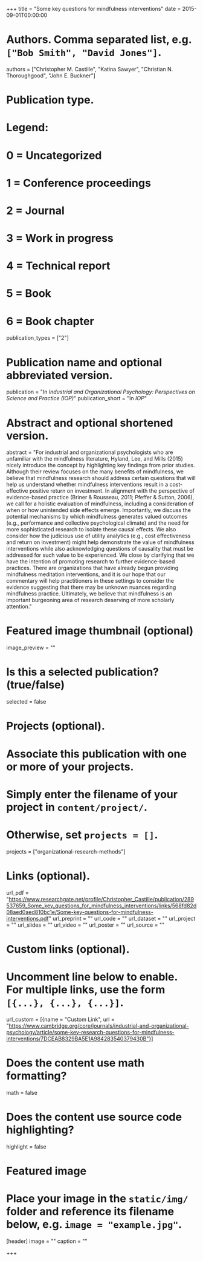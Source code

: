+++
title = "Some key questions for mindfulness interventions"
date = 2015-09-01T00:00:00
 
# Authors. Comma separated list, e.g. `["Bob Smith", "David Jones"]`.
authors = ["Christopher M. Castille", "Katina Sawyer", "Christian N. Thoroughgood", "John E. Buckner"]

# Publication type.
# Legend:
# 0 = Uncategorized
# 1 = Conference proceedings
# 2 = Journal
# 3 = Work in progress
# 4 = Technical report
# 5 = Book
# 6 = Book chapter
publication_types = ["2"]

# Publication name and optional abbreviated version.
publication = "In *Industrial and Organizational Psychology: Perspectives on Science and Practice (IOP)*"
publication_short = "In *IOP*"

# Abstract and optional shortened version.
abstract = "For industrial and organizational psychologists who are unfamiliar with the mindfulness literature, Hyland, Lee, and Mills (2015) nicely introduce the concept by highlighting key findings from prior studies. Although their review focuses on the many benefits of mindfulness, we believe that mindfulness research should address certain questions that will help us understand whether mindfulness interventions result in a cost-effective positive return on investment. In alignment with the perspective of evidence-based practice (Briner & Rousseau, 2011; Pfeffer & Sutton, 2006), we call for a holistic evaluation of mindfulness, including a consideration of when or how unintended side effects emerge. Importantly, we discuss the potential mechanisms by which mindfulness generates valued outcomes (e.g., performance and collective psychological climate) and the need for more sophisticated research to isolate these causal effects. We also consider how the judicious use of utility analytics (e.g., cost effectiveness and return on investment) might help demonstrate the value of mindfulness interventions while also acknowledging questions of causality that must be addressed for such value to be experienced. We close by clarifying that we have the intention of promoting research to further evidence-based practices. There are organizations that have already begun providing mindfulness meditation interventions, and it is our hope that our commentary will help practitioners in these settings to consider the evidence suggesting that there may be unknown nuances regarding mindfulness practice. Ultimately, we believe that mindfulness is an important burgeoning area of research deserving of more scholarly attention."

# Featured image thumbnail (optional)
image_preview = ""

# Is this a selected publication? (true/false)
selected = false

# Projects (optional).
#   Associate this publication with one or more of your projects.
#   Simply enter the filename of your project in `content/project/`.
#   Otherwise, set `projects = []`.
projects = ["organizational-research-methods"]

# Links (optional).
url_pdf = "https://www.researchgate.net/profile/Christopher_Castille/publication/289537659_Some_key_questions_for_mindfulness_interventions/links/568fd82d08aed0aed810bc1e/Some-key-questions-for-mindfulness-interventions.pdf"
url_preprint = ""
url_code = ""
url_dataset = ""
url_project = ""
url_slides = ""
url_video = ""
url_poster = ""
url_source = ""

# Custom links (optional).
#   Uncomment line below to enable. For multiple links, use the form `[{...}, {...}, {...}]`.
url_custom = [{name = "Custom Link", url = "https://www.cambridge.org/core/journals/industrial-and-organizational-psychology/article/some-key-research-questions-for-mindfulness-interventions/7DCEAB8329BA5E1A984283540379430B"}]

# Does the content use math formatting?
math = false

# Does the content use source code highlighting?
highlight = false

# Featured image
# Place your image in the `static/img/` folder and reference its filename below, e.g. `image = "example.jpg"`.
[header]
image = ""
caption = ""

+++